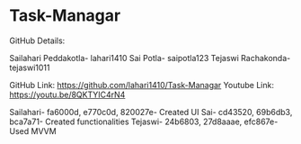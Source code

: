 # Task-Managar

GitHub Details:

Sailahari Peddakotla- lahari1410
Sai Potla- saipotla123
Tejaswi Rachakonda- tejaswi1011

GitHub Link: https://github.com/lahari1410/Task-Managar
Youtube Link: https://youtu.be/8QKTYIC4rN4

Sailahari- fa6000d, e770c0d, 820027e- Created UI
Sai- cd43520, 69b6db3, bca7a71- Created functionalities
Tejaswi- 24b6803, 27d8aaae, efc867e- Used MVVM

